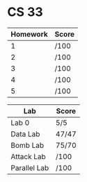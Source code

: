 # CS 33

| Homework | Score |
| ------- | ----- |
| 1 | /100  |
| 2 | /100  |
| 3 | /100  |
| 4 | /100  |
| 5 | /100  |

| Lab | Score |
| ------- | ----- |
| Lab 0 | 5/5  |
| Data Lab | 47/47  |
| Bomb Lab | 75/70  |
| Attack Lab | /100  |
| Parallel Lab | /100  |

